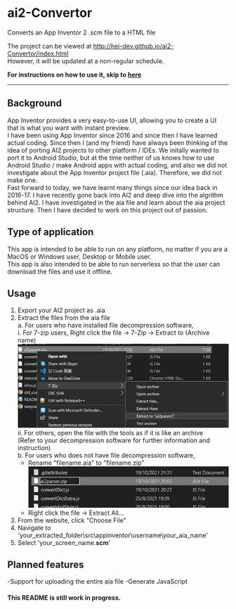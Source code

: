# ai2-Convertor
 Converts an App Inventor 2 .scm file to a HTML file

The project can be viewed at http://hei-dev.github.io/ai2-Convertor/index.html \
However, it will be updated at a non-regular schedule.

__For instructions on how to use it, skip to [here](#usage)__

-------------------
## Background

App Inventor provides a very easy-to-use UI, allowing you to create a UI that is what you want with instant preview.<br />
I have been using App Inventor since 2016 and since then I have learned actual coding.
Since then I (and my friend) have always been thinking of the idea of porting AI2 projects to other platform / IDEs.
We initally wanted to port it to Android Studio, but at the time neither of us knows how to use Android Studio / make Android apps with actual coding, and also we did not investigate about the App Inventor project file (.aia). Therefore, we did not make one.<br />
Fast forward to today, we have learnt many things since our idea back in 2016-17. I have recently gone back into AI2 and deep dive into the algrithm behind AI2. I have investigated in the aia file and learn about the aia project structure. Then I have decided to work on this project out of passion.

## Type of application
This app is intended to be able to run on any platform, no matter if you are a MacOS or Windows user, Desktop or Mobile user.\
This app is also intended to be able to run serverless so that the user can download the files and use it offline.

## Usage

1. Export your AI2 project as .aia
2. Extract the files from the aia file<br />
  a. For users who have installed file decompression software,<br />
    i. For 7-zip users, Right click the file -> 7-Zip -> Extract to (Archive name)<br />
    ![7-zip Instruction](README_img/step1.PNG)<br />
    ii. For others, open the file with the tools as if it is like an archive<br />
     (Refer to your decompression software for further information and instruction)<br />
  b. For users who does not have file decompression software,<br />
    - Rename "filename.aia" to "filename.zip"<br />
    ![Rename to .zip](README_img/step1b.PNG)
    - Right click the file -> Extract All...<br />
3. From the website, click "Choose File"
4. Navigate to 'your_extracted_folder\src\appinventor\username\your_aia_name\'
5. Select 'your_screen_name.__scm__'

## Planned features
-Support for uploading the entire aia file
-Generate JavaScript

#### This README is still work in progress.
